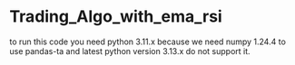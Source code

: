 # Trading_Algo_with_ema_rsi
to run this code you need python 3.11.x because we need numpy 1.24.4 to use pandas-ta and latest python version 3.13.x do not support it.
